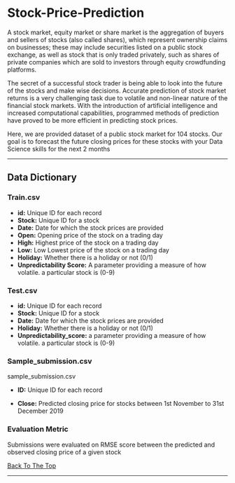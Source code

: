 # Stock-Price-Prediction

A stock market, equity market or share market is the aggregation of buyers and sellers of stocks (also called shares), which represent ownership claims on businesses; these may include securities listed on a public stock exchange, as well as stock that is only traded privately, such as shares of private companies which are sold to investors through equity crowdfunding platforms.

The secret of a successful stock trader is being able to look into the future of the stocks and make wise decisions. Accurate prediction of stock market returns is a very challenging task due to volatile and non-linear nature of the financial stock markets. With the introduction of artificial intelligence and increased computational capabilities, programmed methods of prediction have proved to be more efficient in predicting stock prices.

Here, we are provided dataset of a public stock market for 104 stocks. Our goal is to forecast the future closing prices for these stocks with your Data Science skills for the next 2 months
 
 ---

## Data Dictionary
### Train.csv
* **id:** Unique ID for each record
* **Stock:** Unique ID for a stock
* **Date:** Date for which the stock prices are provided
* **Open:** Opening price of the stock on a trading day
* **High:** Highest price of the stock on a trading day
* **Low:** Low	Lowest price of the stock on a trading day
* **Holiday:** Whether there is a holiday or not (0/1)
* **Unpredictability Score:** A parameter providing a measure of how volatile. a particular stock is (0-9)


### Test.csv
* **id:** Unique ID for each record
* **Stock:** Unique ID for a stock
* **Date:** Date for which the stock prices are provided
* **Holiday:**	Whether there is a holiday or not (0/1)
* **Unpredictability_score:**	a parameter providing a measure of how volatile. a particular stock is (0-9)


### Sample_submission.csv
sample_submission.csv

* **ID:** Unique ID for each record

* **Close:** Predicted closing price for stocks between 1st November to 31st December 2019

### Evaluation Metric
Submissions were evaluated on RMSE score between the predicted and observed closing price of a given stock


[Back To The Top](#Stock-Price-Prediction)

---
